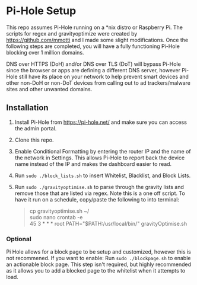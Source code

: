 # Pi-Hole Setup
This repo assumes Pi-Hole running on a *nix distro or Raspberry Pi. The scripts for regex and gravityoptimize were created by https://github.com/mmotti and I made some slight modifications. Once the following steps are completed, you will have a fully functioning Pi-Hole blocking over 1 million domains. 

DNS over HTTPS (DoH) and/or DNS over TLS (DoT) will bypass Pi-Hole since the browser or apps are defining a different DNS server, however Pi-Hole still have its place on your network to help prevent smart devices and other non-DoH or non-DoT devices from calling out to ad trackers/malware sites and other unwanted domains.

## Installation

1. Install Pi-Hole from https://pi-hole.net/ and make sure you can access the admin portal.

2. Clone this repo.

3. Enable Conditional Formatting by entering the router IP and the name of the network in Settings. This allows Pi-Hole to report back the device name instead of the IP and makes the dashboard easier to read.

4. Run `sudo ./block_lists.sh` to insert Whitelist, Blacklist, and Block Lists. 

5. Run `sudo ./gravityoptimise.sh` to parse through the gravity lists and remove those that are listed via regex. Note this is a one off script. To have it run on a schedule, copy/paste the following to into terminal:

   >cp gravityoptimise.sh ~/ <br>
 sudo nano crontab -e <br>
 45 3 * * * root PATH="$PATH:/usr/local/bin/" gravityOptimise.sh

 ### Optional
 Pi Hole allows for a block page to be setup and customized, however this is not recommened. If you want to enable:
 Run `sudo ./blockpage.sh` to enable an actionable block page. This step isn't required, but highly recommended as it allows you to add a blocked page to the whitelist when it attempts to load.